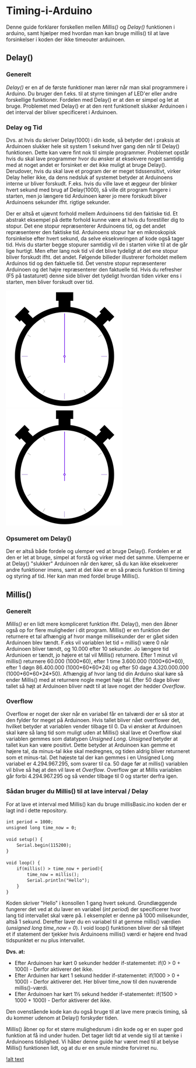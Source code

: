 # Timing-i-Arduino
Denne guide forklarer forskellen mellen *Millis()* og *Delay()* funktionen i arduino, samt hjælper med hvordan man kan bruge millis() til at lave forsinkelser i koden der ikke timeouter arduinoen.

## Delay()
### Generelt
*Delay()* er en af de første funktioner man lærer når man skal programmere i Arduino. Du bruger den f.eks. til at styrre timingen af LED'er eller andre forskellige funktioner. Fordelen med Delay() er at den er simpel og let at bruge. Problemet med Delay() er at den rent funktionelt slukker Arduinoen i det interval der bliver specificeret i Arduinoen.

### Delay og Tid
Dvs. at hvis du skriver Delay(1000) i din kode, så betyder det i praksis at Arduinoen slukker hele sit system 1 sekund hver gang den når til Delay() funktionen. Dette kan være fint nok til simple programmer. Problemet opstår hvis du skal lave programmer hvor du ønsker at eksekvere noget samtidig med at noget andet er forsinket er det ikke muligt at bruge Delay(). Derudover, hvis du skal lave et program der er meget tidssensitivt, virker Delay heller ikke, da dens nedsluk af systemet betyder at Arduinoens interne ur bliver forskudt.
F.eks. hvis du ville lave et æggeur der blinker hvert sekund med brug af Delay(1000), så ville dit program fungere i starten, men jo længere tid Arduinoen kører jo mere forskudt bliver Arduinoens sekunder ifht. rigtige sekunder.

Der er altså et ujævnt forhold mellem Arduinoens tid den faktiske tid. Et abstrakt eksempel på dette forhold kunne være at hvis du forestiller dig to stopur. Det ene stopur repræsenterer Arduinoens tid, og det andet repræsenterer den faktiske tid. Arduinoens stopur har en mikroskopisk forsinkelse efter hvert sekund, da selve eksekveringen af kode også tager tid. Hvis du starter begge stopurer samtidig vil de i starten virke til at de går lige hurtigt. Men efter lang nok tid vil det blive tydeligt at det ene stopur bliver forskudt ifht. det andet. Følgende billeder illustrerer forholdet mellem Arduinos tid og den faktuelle tid. Det venstre stopur repræsenterer Arduinoen og det højre repræsenterer den faktuelle tid. Hvis du refresher (F5 på tastaturet) denne side bliver det tydeligt hvordan tiden virker ens i starten, men bliver forskudt over tid.

![alt text](https://github.com/DDlabAU/Timing-i-Arduino/blob/master/tid/ArduinoTid.gif "Arduino Tid") ![alt text](https://github.com/DDlabAU/Timing-i-Arduino/blob/master/tid/RigtigTid.gif "Rigtig Tid")

### Opsumeret om Delay()
Der er altså både fordele og ulemper ved at bruge Delay(). Fordelen er at den er let at bruge, simpel at forstå og virker med det samme. Ulemperne er at Delay() "slukker" Arduinoen når den kører, så du kan ikke eksekverer andre funktioner imens, samt at det ikke er en så præcis funktion til timing og styring af tid. Her kan man med fordel bruge Millis().

## Millis()
### Generelt
*Millis()* er en lidt mere kompliceret funktion ifht. Delay(), men den åbner også op for flere muligheder i dit program. Millis() er en funktion der returnere et tal afhængig af hvor mange millisekunder der er gået siden Arduinoen blev tændt. F.eks vil variablen let tid = millis() være 0 når Arduinoen bliver tændt, og 10.000 efter 10 sekunder. Jo længere tid Ardunioen er tændt, jo højere et tal vil Millis() returnere. Efter 1 minut vil millis() returnere 60.000 (1000\*60), efter 1 time 3.600.000 (1000\*60\*60), efter 1 døgn 86.400.000 (1000\*60\*60\*24) og efter 50 dage 4.320.000.000 (1000\*60\*60\*24\*50). Afhængig af hvor lang tid din Arduino skal køre så ender Millis() med at returnere nogle meget høje tal. Efter 50 dage bliver tallet så højt at Arduinoen bliver nødt til at lave noget der hedder *Overflow*. 

### Overflow
Overflow er noget der sker når en variabel får en talværdi der er så stor at den fylder for meget på Arduinoen. Hvis tallet bliver nået overflower det, hvilket betyder at variablen vender tilbage til 0. Da vi ønsker at Arduinoen skal køre så lang tid som muligt uden at Millis() skal lave et Overflow skal variablen gemmes som datatypen *Unsigned Long*.
*Unsigned* betyder at tallet kun kan være positivt. Dette betyder at Arduinoen kan gemme et højere tal, da minus-tal ikke skal medregnes, og tiden aldrig bliver returneret som et minus-tal. Det højeste tal der kan gemmes i en Unsigned Long variabel er 4.294.967.295, som svarer til ca. 50 dage før at millis() variablen vil blive så høj at den vil lave et *Overflow*. Overflow gør at Millis variablen går forbi 4.294.967.295 og så vender tilbage til 0 og starter derfra igen.

### Sådan bruger du Millis() til at lave interval / Delay
For at lave et interval med Millis() kan du bruge millisBasic.ino koden der er lagt ind i dette repository. 

```
int period = 1000;
unsigned long time_now = 0;

void setup() {
    Serial.begin(115200);
}
 
void loop() {
    if(millis() > time_now + period){
        time_now = millis();
        Serial.println("Hello");
    }
}
```

Koden skriver "Hello" i konsollen 1 gang hvert sekund.
Grundlæggende fungerer det ved at du laver en variabel (*int period*) der specificerer hvor lang tid intervallet skal være på. I eksemplet er denne på 1000 milisekunder, altså 1 sekund. Derefter laver du en variabel til at gemme millis() værdien (*unsigned long time_now = 0*). 
I void loop() funktionen bliver der så tilføjet et if statement der tjekker hvis Arduinoens millis() værdi er højere end hvad tidspunktet er nu plus intervallet. 

**Dvs. at:**
- Efter Arduinoen har kørt 0 sekunder hedder if-statementet: if(0 > 0 + 1000) - Derfor aktiverer det ikke.
- Efter Arduinen har kørt 1 sekund hedder if-statementet: if(1000 > 0 + 1000) - Derfor aktiverer det. Her bliver time_now til den nuværende millis()-værdi. 
- Efter Arduinoen har kørt 1½ sekund hedder if-statementet: if(1500 > 1000 + 1000) - Derfor aktiverer det ikke.
 
 Den ovenstående kode kan du også bruge til at lave mere præcis timing, så du kommer udenom at Delay() forskyder tiden. 
 
Millis() åbner op for et større mulighedsrum i din kode og er en super god funktion at få ind under huden. Det tager lidt tid at vende sig til at tænke i Arduinoens tidslighed. Vi håber denne guide har været med til at belyse Millis() funktionen lidt, og at du er en smule mindre forvirret nu.
 
 [!alt text](https://github.com/DDlabAU/Timing-i-Arduino/blob/master/tid/tid.gif)



